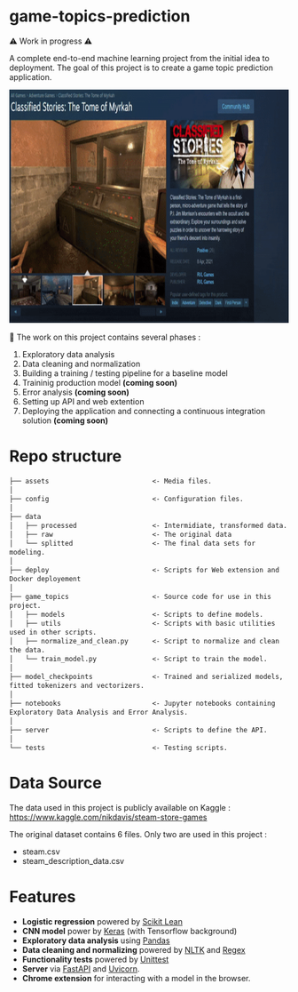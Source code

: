 # game-topics-prediction

⚠️ Work in progress ⚠️

A complete end-to-end machine learning project from the initial idea to deployment.
The goal of this project is to create a game topic prediction application.

<img src="https://github.com/LarionovaAnastasia/game-topics-prediction/blob/main/assets/life_run.gif" width="750" height="420" />


📍 The work on this project contains several phases : 

1. Exploratory data analysis 
2. Data cleaning and normalization 
3. Building a training / testing pipeline for a baseline model
4. Traininig production model **(coming soon)**
5. Error analysis **(coming soon)**
6. Setting up API and web extention 
7. Deploying the application and connecting a continuous integration solution **(coming soon)**


# Repo structure

    ├── assets                          <- Media files.
    │
    ├── config                          <- Configuration files.
    │
    ├── data  
    │   ├── processed                   <- Intermidiate, transformed data. 
    │   ├── raw                         <- The original data
    │   └── splitted                    <- The final data sets for modeling. 
    │
    ├── deploy                          <- Scripts for Web extension and Docker deployement                  
    │
    ├── game_topics                     <- Source code for use in this project. 
    │   ├── models                      <- Scripts to define models. 
    │   ├── utils                       <- Scripts with basic utilities used in other scripts. 
    │   ├── normalize_and_clean.py      <- Script to normalize and clean the data. 
    │   └── train_model.py              <- Script to train the model.   
    │
    ├── model_checkpoints               <- Trained and serialized models, fitted tokenizers and vectorizers. 
    │
    ├── notebooks                       <- Jupyter notebooks containing Exploratory Data Analysis and Error Analysis. 
    │
    ├── server                          <- Scripts to define the API. 
    │
    └── tests                           <- Testing scripts.


# Data Source 

The data used in this project is publicly available on Kaggle : https://www.kaggle.com/nikdavis/steam-store-games

The original dataset contains 6 files. Only two are used in this project : 
- steam.csv
- steam_description_data.csv

# Features

- **Logistic regression** powered by [Scikit Lean](https://scikit-learn.org/stable/) 
- **CNN model** power by [Keras](https://keras.io/) (with Tensorflow background)
- **Exploratory data analysis** using [Pandas](https://pandas.pydata.org/)
- **Data cleaning and normalizing** powered by [NLTK](https://www.nltk.org/) and [Regex](https://docs.python.org/3/library/re.html)
- **Functionality tests** powered by [Unittest](https://docs.python.org/3/library/unittest.html)
- **Server** via [FastAPI](https://fastapi.tiangolo.com/) and [Uvicorn](https://www.uvicorn.org/).
- **Chrome extension** for interacting with a model in the browser.
